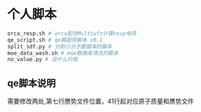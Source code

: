 # 个人脚本
~~~bash
orca_resp.sh # orca配合Multiwfn计算resp电荷
qe_script.sh # qe算超导脚本 v0.1 
split_sdf.py # 分割小分子数据库的脚本
moe_data_wash.sh # moe数据库清洗的脚本
no_value.py # 没什么价值
~~~

## qe脚本说明
需要修改两处,第七行赝势文件位置，41行起对应原子质量和赝势文件